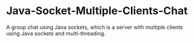 # Java-Socket-Multiple-Clients-Chat
A group chat using Java sockets, which is a server with multiple clients using Java sockets and multi-threading.
